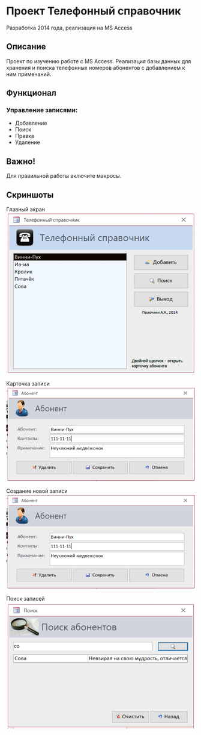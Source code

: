 # Проект Телефонный справочник
Разработка 2014 года, реализация на MS Access

## Описание
Проект по изучению работе с MS Access. Реализация базы данных для хранения и поиска телефонных номеров абонентов с добавлением к ним примечаний.

## Функционал
### Управление записями:
- Добавление
- Поиск
- Правка
- Удаление

## Важно!
Для правильной работы включите макросы.

## Скриншоты
Главный экран
![Главный экран](images/scr1.png)

Карточка записи
![Карточка записи](images/scr2.png)

Создание новой записи
![Создание новой записи](images/scr2.png)

Поиск записей
![Поиск записей](images/scr4.png)

